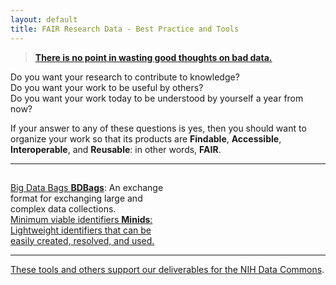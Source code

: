 ```yaml
---
layout: default
title: FAIR Research Data - Best Practice and Tools
---
```


> [**There is no point in wasting good thoughts on bad data.**](https://wellcome.ac.uk/news/sir-john-sulston-and-human-genome-project)


Do you want your research to contribute to knowledge?  
Do you want your work to be useful by others?  
Do you want your work today to be understood by yourself a year from now?

If your answer to any of these questions is yes,
then you should want to organize your work so that its products are
**Findable**, **Accessible**, **Interoperable**, and **Reusable**: in other words, **FAIR**.

---
<div style="width: 50%; padding:  15px 15px 0px 0px; float: left;"><a href="https://github.com/fair-research/bdbag">Big Data Bags <strong>BDBags</strong></a>: An exchange format for exchanging large and complex data collections.</div>
 
<div style="width: 50%; padding:  15px 0px 0px 0px;"><a href="https://github.com/fair-research/minid">Minimum viable identifiers <strong>Minids</strong>: Lightweight identifiers that can be easily created, resolved, and used.</div>

---

These tools and others support our [deliverables for the NIH Data Commons](deliverables/).

